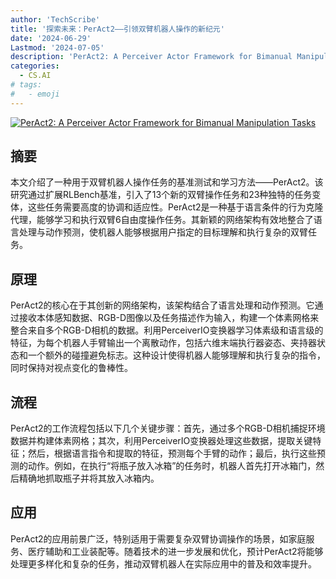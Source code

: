 ```yaml
---
author: 'TechScribe'
title: '探索未来：PerAct2——引领双臂机器人操作的新纪元'
date: '2024-06-29'
Lastmod: '2024-07-05'
description: 'PerAct2: A Perceiver Actor Framework for Bimanual Manipulation Tasks'
categories:
  - CS.AI
# tags:
#   - emoji
---
```


[![PerAct2: A Perceiver Actor Framework for Bimanual Manipulation Tasks](https://arxiv-research-1301205113.cos.ap-guangzhou.myqcloud.com/images/2407.00278v1.pdf_0.jpg)](https://arxiv.org/abs/2407.00278v1)

## 摘要

本文介绍了一种用于双臂机器人操作任务的基准测试和学习方法——PerAct2。该研究通过扩展RLBench基准，引入了13个新的双臂操作任务和23种独特的任务变体，这些任务需要高度的协调和适应性。PerAct2是一种基于语言条件的行为克隆代理，能够学习和执行双臂6自由度操作任务。其新颖的网络架构有效地整合了语言处理与动作预测，使机器人能够根据用户指定的目标理解和执行复杂的双臂任务。<!--more-->

## 原理

PerAct2的核心在于其创新的网络架构，该架构结合了语言处理和动作预测。它通过接收本体感知数据、RGB-D图像以及任务描述作为输入，构建一个体素网格来整合来自多个RGB-D相机的数据。利用PerceiverIO变换器学习体素级和语言级的特征，为每个机器人手臂输出一个离散动作，包括六维末端执行器姿态、夹持器状态和一个额外的碰撞避免标志。这种设计使得机器人能够理解和执行复杂的指令，同时保持对视点变化的鲁棒性。

## 流程

PerAct2的工作流程包括以下几个关键步骤：首先，通过多个RGB-D相机捕捉环境数据并构建体素网格；其次，利用PerceiverIO变换器处理这些数据，提取关键特征；然后，根据语言指令和提取的特征，预测每个手臂的动作；最后，执行这些预测的动作。例如，在执行“将瓶子放入冰箱”的任务时，机器人首先打开冰箱门，然后精确地抓取瓶子并将其放入冰箱内。

## 应用

PerAct2的应用前景广泛，特别适用于需要复杂双臂协调操作的场景，如家庭服务、医疗辅助和工业装配等。随着技术的进一步发展和优化，预计PerAct2将能够处理更多样化和复杂的任务，推动双臂机器人在实际应用中的普及和效率提升。